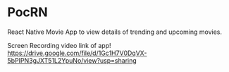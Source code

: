 # PocRN

React Native Movie App to view details of trending and upcoming movies.


Screen Recording video link of app!
https://drive.google.com/file/d/1Gc1H7V0DqVX-5bPIPN3gJXT51L2YpuNo/view?usp=sharing
